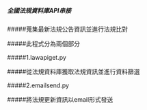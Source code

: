 ##### 全國法規資料庫API串接

#####蒐集最新法規公告資訊並進行法規比對

#####此程式分為兩個部分

#####1.lawapiget.py

#####從法規資料庫獲取法規資訊並進行資料篩選

#####2.emailsend.py

#####將法規更新資訊以email形式發送
